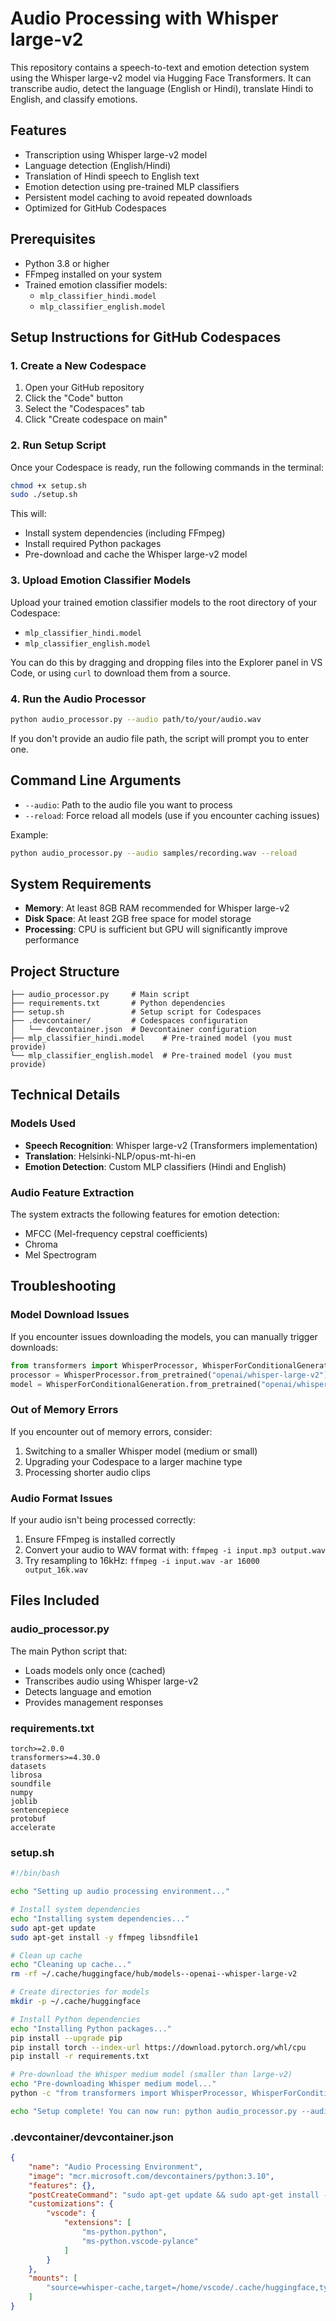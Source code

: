 # Audio Processing with Whisper large-v2

This repository contains a speech-to-text and emotion detection system using the Whisper large-v2 model via Hugging Face Transformers. It can transcribe audio, detect the language (English or Hindi), translate Hindi to English, and classify emotions.

## Features

- Transcription using Whisper large-v2 model
- Language detection (English/Hindi)
- Translation of Hindi speech to English text
- Emotion detection using pre-trained MLP classifiers
- Persistent model caching to avoid repeated downloads
- Optimized for GitHub Codespaces

## Prerequisites

- Python 3.8 or higher
- FFmpeg installed on your system
- Trained emotion classifier models:
  - `mlp_classifier_hindi.model`
  - `mlp_classifier_english.model`

## Setup Instructions for GitHub Codespaces

### 1. Create a New Codespace

1. Open your GitHub repository
2. Click the "Code" button
3. Select the "Codespaces" tab
4. Click "Create codespace on main"

### 2. Run Setup Script

Once your Codespace is ready, run the following commands in the terminal:

```bash
chmod +x setup.sh
sudo ./setup.sh
```

This will:
- Install system dependencies (including FFmpeg)
- Install required Python packages
- Pre-download and cache the Whisper large-v2 model

### 3. Upload Emotion Classifier Models

Upload your trained emotion classifier models to the root directory of your Codespace:
- `mlp_classifier_hindi.model`
- `mlp_classifier_english.model`

You can do this by dragging and dropping files into the Explorer panel in VS Code, or using `curl` to download them from a source.

### 4. Run the Audio Processor

```bash
python audio_processor.py --audio path/to/your/audio.wav
```

If you don't provide an audio file path, the script will prompt you to enter one.

## Command Line Arguments

- `--audio`: Path to the audio file you want to process
- `--reload`: Force reload all models (use if you encounter caching issues)

Example:
```bash
python audio_processor.py --audio samples/recording.wav --reload
```

## System Requirements

- **Memory**: At least 8GB RAM recommended for Whisper large-v2
- **Disk Space**: At least 2GB free space for model storage
- **Processing**: CPU is sufficient but GPU will significantly improve performance

## Project Structure

```
├── audio_processor.py     # Main script
├── requirements.txt       # Python dependencies
├── setup.sh               # Setup script for Codespaces
├── .devcontainer/         # Codespaces configuration
│   └── devcontainer.json  # Devcontainer configuration
├── mlp_classifier_hindi.model    # Pre-trained model (you must provide)
└── mlp_classifier_english.model  # Pre-trained model (you must provide)
```

## Technical Details

### Models Used

- **Speech Recognition**: Whisper large-v2 (Transformers implementation)
- **Translation**: Helsinki-NLP/opus-mt-hi-en
- **Emotion Detection**: Custom MLP classifiers (Hindi and English)

### Audio Feature Extraction

The system extracts the following features for emotion detection:
- MFCC (Mel-frequency cepstral coefficients)
- Chroma
- Mel Spectrogram

## Troubleshooting

### Model Download Issues

If you encounter issues downloading the models, you can manually trigger downloads:

```python
from transformers import WhisperProcessor, WhisperForConditionalGeneration
processor = WhisperProcessor.from_pretrained("openai/whisper-large-v2")
model = WhisperForConditionalGeneration.from_pretrained("openai/whisper-large-v2")
```

### Out of Memory Errors

If you encounter out of memory errors, consider:
1. Switching to a smaller Whisper model (medium or small)
2. Upgrading your Codespace to a larger machine type
3. Processing shorter audio clips

### Audio Format Issues

If your audio isn't being processed correctly:
1. Ensure FFmpeg is installed correctly
2. Convert your audio to WAV format with: `ffmpeg -i input.mp3 output.wav`
3. Try resampling to 16kHz: `ffmpeg -i input.wav -ar 16000 output_16k.wav`

## Files Included

### audio_processor.py

The main Python script that:
- Loads models only once (cached)
- Transcribes audio using Whisper large-v2
- Detects language and emotion
- Provides management responses

### requirements.txt

```
torch>=2.0.0
transformers>=4.30.0
datasets
librosa
soundfile
numpy
joblib
sentencepiece
protobuf
accelerate
```

### setup.sh

```bash
#!/bin/bash

echo "Setting up audio processing environment..."

# Install system dependencies
echo "Installing system dependencies..."
sudo apt-get update
sudo apt-get install -y ffmpeg libsndfile1

# Clean up cache
echo "Cleaning up cache..."
rm -rf ~/.cache/huggingface/hub/models--openai--whisper-large-v2

# Create directories for models
mkdir -p ~/.cache/huggingface

# Install Python dependencies
echo "Installing Python packages..."
pip install --upgrade pip
pip install torch --index-url https://download.pytorch.org/whl/cpu
pip install -r requirements.txt

# Pre-download the Whisper medium model (smaller than large-v2)
echo "Pre-downloading Whisper medium model..."
python -c "from transformers import WhisperProcessor, WhisperForConditionalGeneration; processor = WhisperProcessor.from_pretrained('openai/whisper-medium'); model = WhisperForConditionalGeneration.from_pretrained('openai/whisper-medium')"

echo "Setup complete! You can now run: python audio_processor.py --audio your_audio_file.wav"
```

### .devcontainer/devcontainer.json

```json
{
    "name": "Audio Processing Environment",
    "image": "mcr.microsoft.com/devcontainers/python:3.10",
    "features": {},
    "postCreateCommand": "sudo apt-get update && sudo apt-get install -y ffmpeg && pip install -r requirements.txt",
    "customizations": {
        "vscode": {
            "extensions": [
                "ms-python.python",
                "ms-python.vscode-pylance"
            ]
        }
    },
    "mounts": [
        "source=whisper-cache,target=/home/vscode/.cache/huggingface,type=volume"
    ]
}
```
